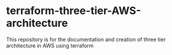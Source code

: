 # terraform-three-tier-AWS-architecture
This repository is for the documentation and creation of three tier architecture in AWS using terraform
